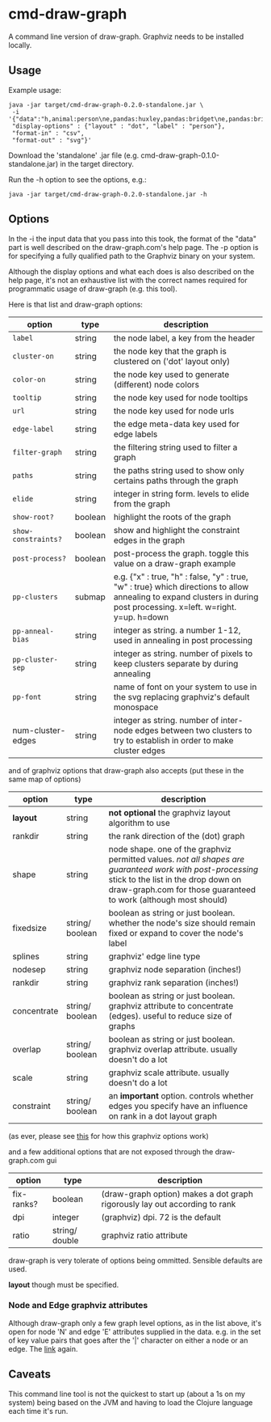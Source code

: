 # cmd-draw-graph

A command line version of draw-graph. Graphviz needs to be installed locally.

## Usage

Example usage:

    java -jar target/cmd-draw-graph-0.2.0-standalone.jar \
     -i     '{"data":"h,animal:person\ne,pandas:huxley,pandas:bridget\ne,pandas:bridget,pandas:max",
     "display-options" : {"layout" : "dot", "label" : "person"},
     "format-in" : "csv",
     "format-out" : "svg"}'

Download the 'standalone' .jar file (e.g. cmd-draw-graph-0.1.0-standalone.jar) in the target directory.

Run the -h option to see the options, e.g.:

    java -jar target/cmd-draw-graph-0.2.0-standalone.jar -h


## Options

In the -i the input data that you pass into this took, the format of the "data" part is well described on the draw-graph.com's help page.
The -p option is for specifying a fully qualified path to the Graphviz binary on your system.

Although the display options and what each does is also described on the help page, it's not an exhaustive list with the correct names required for programmatic usage of draw-graph (e.g. this tool).


Here is that list and draw-graph options:

| option | type | description |
|--------|------|-------------|
| `label` | string | the node label, a key from the header |
| `cluster-on`| string | the node key that the graph is clustered on ('dot' layout only) |
| `color-on` | string | the node key used to generate (different) node colors |
| `tooltip` | string | the node key used for node tooltips |
| `url` | string | the node key used for node urls |
| `edge-label` | string | the edge meta-data key used for edge labels |
| `filter-graph` | string | the filtering string used to filter a graph |
| `paths` | string | the paths string used to show only certains paths through the graph |
| `elide` | string | integer in string form. levels to elide from the graph |
| `show-root?` | boolean | highlight the roots of the graph |
| `show-constraints?` | boolean | show and highlight the constraint edges in the graph |
| `post-process?` | boolean | post-process the graph. toggle this value on a draw-graph example |
| `pp-clusters` | submap | e.g. {"x" : true, "h" : false, "y" : true, "w" : true} which directions to allow annealing to expand clusters in during post processing. x=left. w=right. y=up. h=down |
| `pp-anneal-bias` | string | integer as string. a number 1-12, used in annealing in post processing |
| `pp-cluster-sep` | string | integer as string. number of pixels to keep clusters separate by during annealing |
| `pp-font` | string | name of font on your system to use in the svg replacing graphviz's default monospace |
| num-cluster-edges | string | integer as string. number of inter-node edges between two clusters to try to establish in order to make cluster edges |

and of graphviz options that draw-graph also accepts (put these in the same map of options)

| option | type | description |
|--------|------|-------------|
| **layout** | string | **not optional** the graphviz layout algorithm to use |
| rankdir| string | the rank direction of the (dot) graph |
| shape | string | node shape. one of the graphviz permitted values. *not all shapes are guaranteed work with post-processing* stick to the list in the drop down on draw-graph.com for those guaranteed to work (although most should) |
| fixedsize | string/ boolean | boolean as string or just boolean. whether the node's size should remain fixed or expand to cover the node's label |
| splines | string | graphviz' edge line type |
| nodesep | string | graphviz node separation (inches!) |
| rankdir | string | graphviz rank separation (inches!) |
| concentrate | string/ boolean | boolean as string or just boolean. graphviz attribute to concentrate (edges). useful to reduce size of graphs |
| overlap | string/ boolean | boolean as string or just boolean. graphviz overlap attribute. usually doesn't do a lot |
| scale | string | graphviz scale attribute. usually doesn't do a lot |
| constraint | string/ boolean | an **important** option. controls whether edges you specify have an influence on rank in a dot layout graph |

(as ever, please see [this](https://www.graphviz.org/doc/info/attrs.html) for how this graphviz options work)

and a few additional options that are not exposed through the draw-graph.com gui

| option | type | description |
|--------|------|-------------|
| fix-ranks? | boolean | (draw-graph option) makes a dot graph rigorously lay out according to rank |
| dpi | integer | (graphviz) dpi. 72 is the default |
| ratio | string/ double | graphviz ratio attribute |


draw-graph is very tolerate of options being ommitted. Sensible defaults are used.

**layout** though must be specified.


### Node and Edge graphviz attributes

Although draw-graph only a few graph level options, as in the list above, it's open for node 'N' and edge 'E' attributes supplied in the data. e.g. in the set of key value pairs that goes after the '|' character on either a node or an edge. The [link](https://www.graphviz.org/doc/info/attrs.html) again.

## Caveats

This command line tool is not the quickest to start up (about a 1s on my system) being based on the JVM and having to load the Clojure language each time it's run.
